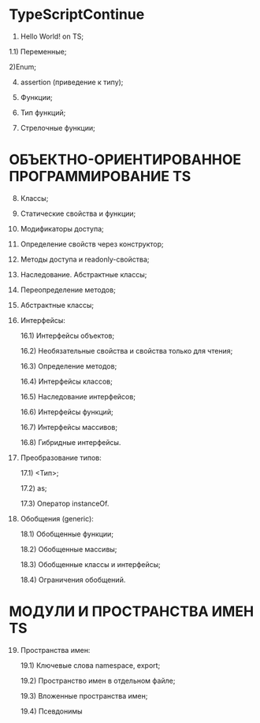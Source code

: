 # TypeScriptContinue 

1) Hello World! on TS;

1.1) Переменные;

2)Enum;

4) assertion (приведение к типу);

5) Функции;

6) Тип функций;

7) Стрелочные функции;

# ОБЪЕКТНО-ОРИЕНТИРОВАННОЕ ПРОГРАММИРОВАНИЕ TS

8) Классы;

9) Статические свойства и функции; 

10) Модификаторы доступа;

11) Определение свойств через конструктор;

12) Методы доступа и readonly-свойства;

13) Наследование. Абстрактные классы;

14) Переопределение методов;

15) Абстрактные классы;

16) Интерфейсы:

	16.1) Интерфейсы объектов;

	16.2) Необязательные свойства и свойства только для чтения;

	16.3) Определение методов;

	16.4) Интерфейсы классов;

	16.5) Наследование интерфейсов;

	16.6) Интерфейсы функций;

	16.7) Интерфейсы массивов;

	16.8) Гибридные интерфейсы.

17) Преобразование типов:
	
	17.1) <Тип>;

	17.2) as;

	17.3) Оператор instanceOf.

18) Обобщения (generic):

	18.1) Обобщенные функции;
	
	18.2) Обобщенные массивы;

	18.3) Обобщенные классы и интерфейсы;

	18.4) Ограничения обобщений.

# МОДУЛИ И ПРОСТРАНСТВА ИМЕН TS

19) Пространства имен:

	19.1) Ключевые слова namespace, export;

	19.2) Пространство имен в отдельном файле;

	19.3) Вложенные пространства имен;

	19.4) Псевдонимы